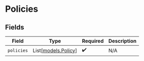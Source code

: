 # Policies


## Fields

| Field                                      | Type                                       | Required                                   | Description                                |
| ------------------------------------------ | ------------------------------------------ | ------------------------------------------ | ------------------------------------------ |
| `policies`                                 | List[[models.Policy](../models/policy.md)] | :heavy_check_mark:                         | N/A                                        |